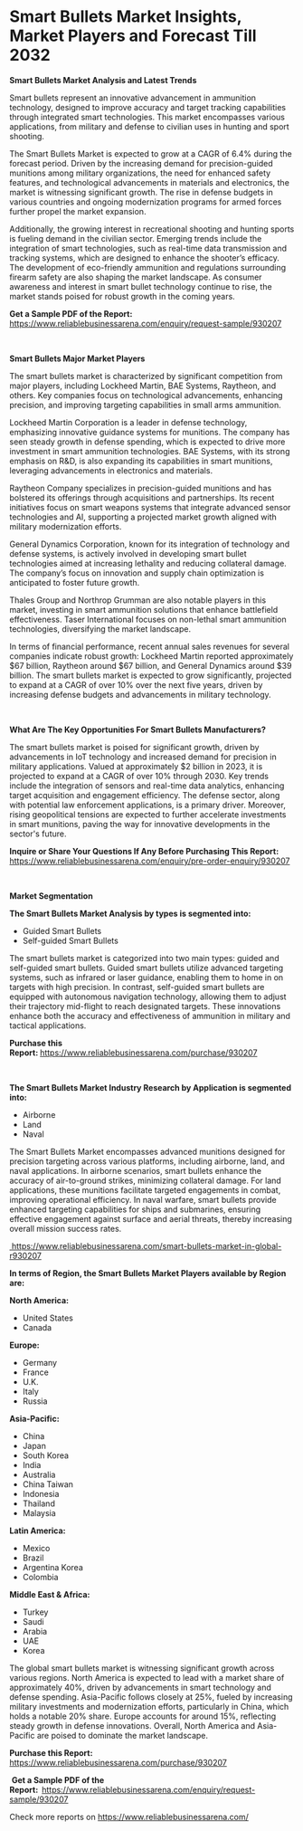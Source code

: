 <p><h1>Smart Bullets Market Insights, Market Players and Forecast Till 2032</h1></p><p><strong>Smart Bullets Market Analysis and Latest Trends</strong></p>
<p><p>Smart bullets represent an innovative advancement in ammunition technology, designed to improve accuracy and target tracking capabilities through integrated smart technologies. This market encompasses various applications, from military and defense to civilian uses in hunting and sport shooting.</p><p>The Smart Bullets Market is expected to grow at a CAGR of 6.4% during the forecast period. Driven by the increasing demand for precision-guided munitions among military organizations, the need for enhanced safety features, and technological advancements in materials and electronics, the market is witnessing significant growth. The rise in defense budgets in various countries and ongoing modernization programs for armed forces further propel the market expansion.</p><p>Additionally, the growing interest in recreational shooting and hunting sports is fueling demand in the civilian sector. Emerging trends include the integration of smart technologies, such as real-time data transmission and tracking systems, which are designed to enhance the shooter’s efficacy. The development of eco-friendly ammunition and regulations surrounding firearm safety are also shaping the market landscape. As consumer awareness and interest in smart bullet technology continue to rise, the market stands poised for robust growth in the coming years.</p></p>
<p><strong>Get a Sample PDF of the Report:&nbsp;</strong> <a href="https://www.reliablebusinessarena.com/enquiry/request-sample/930207?utm_campaign=2004&utm_medium=2&utm_source=Github&utm_content=ia&utm_term=21032025&utm_id=smart-bullets">https://www.reliablebusinessarena.com/enquiry/request-sample/930207</a></p>
<p>&nbsp;</p>
<p><strong>Smart Bullets Major Market Players</strong></p>
<p><p>The smart bullets market is characterized by significant competition from major players, including Lockheed Martin, BAE Systems, Raytheon, and others. Key companies focus on technological advancements, enhancing precision, and improving targeting capabilities in small arms ammunition.</p><p>Lockheed Martin Corporation is a leader in defense technology, emphasizing innovative guidance systems for munitions. The company has seen steady growth in defense spending, which is expected to drive more investment in smart ammunition technologies. BAE Systems, with its strong emphasis on R&D, is also expanding its capabilities in smart munitions, leveraging advancements in electronics and materials.</p><p>Raytheon Company specializes in precision-guided munitions and has bolstered its offerings through acquisitions and partnerships. Its recent initiatives focus on smart weapons systems that integrate advanced sensor technologies and AI, supporting a projected market growth aligned with military modernization efforts.</p><p>General Dynamics Corporation, known for its integration of technology and defense systems, is actively involved in developing smart bullet technologies aimed at increasing lethality and reducing collateral damage. The company’s focus on innovation and supply chain optimization is anticipated to foster future growth.</p><p>Thales Group and Northrop Grumman are also notable players in this market, investing in smart ammunition solutions that enhance battlefield effectiveness. Taser International focuses on non-lethal smart ammunition technologies, diversifying the market landscape.</p><p>In terms of financial performance, recent annual sales revenues for several companies indicate robust growth: Lockheed Martin reported approximately $67 billion, Raytheon around $67 billion, and General Dynamics around $39 billion. The smart bullets market is expected to grow significantly, projected to expand at a CAGR of over 10% over the next five years, driven by increasing defense budgets and advancements in military technology.</p></p>
<p>&nbsp;</p>
<p><strong>What Are The Key Opportunities For Smart Bullets Manufacturers?</strong></p>
<p><p>The smart bullets market is poised for significant growth, driven by advancements in IoT technology and increased demand for precision in military applications. Valued at approximately $2 billion in 2023, it is projected to expand at a CAGR of over 10% through 2030. Key trends include the integration of sensors and real-time data analytics, enhancing target acquisition and engagement efficiency. The defense sector, along with potential law enforcement applications, is a primary driver. Moreover, rising geopolitical tensions are expected to further accelerate investments in smart munitions, paving the way for innovative developments in the sector's future.</p></p>
<p><strong>Inquire or Share Your Questions If Any Before Purchasing This Report:</strong> <a href="https://www.reliablebusinessarena.com/enquiry/pre-order-enquiry/930207?utm_campaign=2004&utm_medium=2&utm_source=Github&utm_content=ia&utm_term=21032025&utm_id=smart-bullets">https://www.reliablebusinessarena.com/enquiry/pre-order-enquiry/930207</a></p>
<p>&nbsp;</p>
<p><strong>Market Segmentation</strong></p>
<p><strong>The Smart Bullets Market Analysis by types is segmented into:</strong></p>
<p><ul><li>Guided Smart Bullets</li><li>Self-guided Smart Bullets</li></ul></p>
<p><p>The smart bullets market is categorized into two main types: guided and self-guided smart bullets. Guided smart bullets utilize advanced targeting systems, such as infrared or laser guidance, enabling them to home in on targets with high precision. In contrast, self-guided smart bullets are equipped with autonomous navigation technology, allowing them to adjust their trajectory mid-flight to reach designated targets. These innovations enhance both the accuracy and effectiveness of ammunition in military and tactical applications.</p></p>
<p><strong>Purchase this Report:&nbsp;</strong><a href="https://www.reliablebusinessarena.com/purchase/930207?utm_campaign=2004&utm_medium=2&utm_source=Github&utm_content=ia&utm_term=21032025&utm_id=smart-bullets">https://www.reliablebusinessarena.com/purchase/930207</a></p>
<p>&nbsp;</p>
<p><strong>The Smart Bullets Market Industry Research by Application is segmented into:</strong></p>
<p><ul><li>Airborne</li><li>Land</li><li>Naval</li></ul></p>
<p><p>The Smart Bullets Market encompasses advanced munitions designed for precision targeting across various platforms, including airborne, land, and naval applications. In airborne scenarios, smart bullets enhance the accuracy of air-to-ground strikes, minimizing collateral damage. For land applications, these munitions facilitate targeted engagements in combat, improving operational efficiency. In naval warfare, smart bullets provide enhanced targeting capabilities for ships and submarines, ensuring effective engagement against surface and aerial threats, thereby increasing overall mission success rates.</p></p>
<p><a href="https://www.reliablebusinessarena.com/smart-bullets-market-in-global-r930207?utm_campaign=2004&utm_medium=2&utm_source=Github&utm_content=ia&utm_term=21032025&utm_id=smart-bullets">&nbsp;https://www.reliablebusinessarena.com/smart-bullets-market-in-global-r930207</a></p>
<p><strong>In terms of Region, the Smart Bullets Market Players available by Region are:</strong></p>
<p>
    <p> <strong> North America: </strong>
        <ul>
            <li>United States</li>
            <li>Canada</li>
        </ul>
        </p> 
    <p> <strong> Europe: </strong>
        <ul>
            <li>Germany</li>
            <li>France</li>
            <li>U.K.</li>
            <li>Italy</li>
            <li>Russia</li>
        </ul>
        </p> 
    <p> <strong> Asia-Pacific: </strong>
        <ul>
            <li>China</li>
            <li>Japan</li>
            <li>South Korea</li>
            <li>India</li>
            <li>Australia</li>
            <li>China Taiwan</li>
            <li>Indonesia</li>
            <li>Thailand</li>
            <li>Malaysia</li>
        </ul>
        </p> 
    <p> <strong> Latin America: </strong>
        <ul>
            <li>Mexico</li>
            <li>Brazil</li>
            <li>Argentina Korea</li>
            <li>Colombia</li>
        </ul>
        </p> 
    <p> <strong> Middle East & Africa: </strong>
        <ul>
            <li>Turkey</li>
            <li>Saudi</li>
            <li>Arabia</li>
            <li>UAE</li>
            <li>Korea</li>
        </ul>
    </p>
    </p>
<p><p>The global smart bullets market is witnessing significant growth across various regions. North America is expected to lead with a market share of approximately 40%, driven by advancements in smart technology and defense spending. Asia-Pacific follows closely at 25%, fueled by increasing military investments and modernization efforts, particularly in China, which holds a notable 20% share. Europe accounts for around 15%, reflecting steady growth in defense innovations. Overall, North America and Asia-Pacific are poised to dominate the market landscape.</p></p>
<p><strong>Purchase this Report: </strong><a href="https://www.reliablebusinessarena.com/purchase/930207?utm_campaign=2004&utm_medium=2&utm_source=Github&utm_content=ia&utm_term=21032025&utm_id=smart-bullets">https://www.reliablebusinessarena.com/purchase/930207</a></p>
<p>&nbsp;<strong>Get a Sample PDF of the Report:&nbsp;&nbsp;</strong><a href="https://www.reliablebusinessarena.com/enquiry/request-sample/930207?utm_campaign=2004&utm_medium=2&utm_source=Github&utm_content=ia&utm_term=21032025&utm_id=smart-bullets">https://www.reliablebusinessarena.com/enquiry/request-sample/930207</a></p>
<p><strong></strong></p>
<p>Check more reports on <a href="https://www.reliablebusinessarena.com/?utm_campaign=2004&utm_medium=2&utm_source=Github&utm_content=ia&utm_term=21032025&utm_id=smart-bullets">https://www.reliablebusinessarena.com/</a></p>
